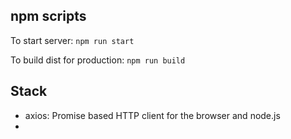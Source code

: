 ## npm scripts

To start server: 
``` npm run start ```

To build dist for production: 
``` npm run build ```

## Stack
- axios: Promise based HTTP client for the browser and node.js
- 